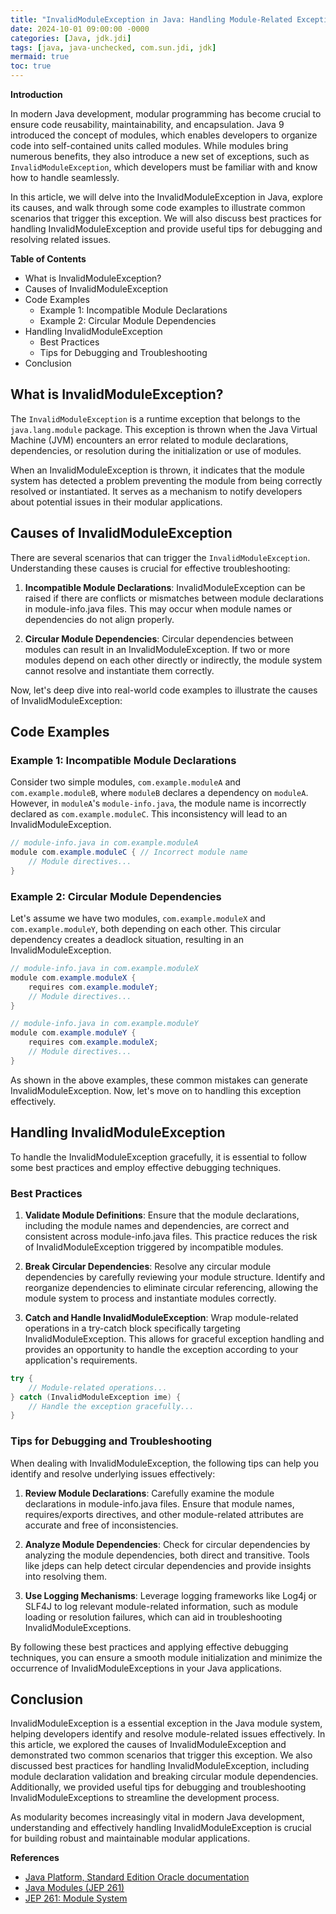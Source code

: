 ```yaml
---
title: "InvalidModuleException in Java: Handling Module-Related Exceptions"
date: 2024-10-01 09:00:00 -0000
categories: [Java, jdk.jdi]
tags: [java, java-unchecked, com.sun.jdi, jdk]
mermaid: true
toc: true
---
```



**Introduction**

In modern Java development, modular programming has become crucial to ensure code reusability, maintainability, and encapsulation. Java 9 introduced the concept of modules, which enables developers to organize code into self-contained units called modules. While modules bring numerous benefits, they also introduce a new set of exceptions, such as `InvalidModuleException`, which developers must be familiar with and know how to handle seamlessly.

In this article, we will delve into the InvalidModuleException in Java, explore its causes, and walk through some code examples to illustrate common scenarios that trigger this exception. We will also discuss best practices for handling InvalidModuleException and provide useful tips for debugging and resolving related issues.

**Table of Contents**
- What is InvalidModuleException?
- Causes of InvalidModuleException
- Code Examples
    - Example 1: Incompatible Module Declarations
    - Example 2: Circular Module Dependencies
- Handling InvalidModuleException
    - Best Practices
    - Tips for Debugging and Troubleshooting
- Conclusion

## What is InvalidModuleException?

The `InvalidModuleException` is a runtime exception that belongs to the `java.lang.module` package. This exception is thrown when the Java Virtual Machine (JVM) encounters an error related to module declarations, dependencies, or resolution during the initialization or use of modules.

When an InvalidModuleException is thrown, it indicates that the module system has detected a problem preventing the module from being correctly resolved or instantiated. It serves as a mechanism to notify developers about potential issues in their modular applications.

## Causes of InvalidModuleException

There are several scenarios that can trigger the `InvalidModuleException`. Understanding these causes is crucial for effective troubleshooting:

1. **Incompatible Module Declarations**: InvalidModuleException can be raised if there are conflicts or mismatches between module declarations in module-info.java files. This may occur when module names or dependencies do not align properly.

2. **Circular Module Dependencies**: Circular dependencies between modules can result in an InvalidModuleException. If two or more modules depend on each other directly or indirectly, the module system cannot resolve and instantiate them correctly.

Now, let's deep dive into real-world code examples to illustrate the causes of InvalidModuleException:

## Code Examples

### Example 1: Incompatible Module Declarations

Consider two simple modules, `com.example.moduleA` and `com.example.moduleB`, where `moduleB` declares a dependency on `moduleA`. However, in `moduleA`'s `module-info.java`, the module name is incorrectly declared as `com.example.moduleC`. This inconsistency will lead to an InvalidModuleException.

```java
// module-info.java in com.example.moduleA
module com.example.moduleC { // Incorrect module name
    // Module directives...
}
```

### Example 2: Circular Module Dependencies

Let's assume we have two modules, `com.example.moduleX` and `com.example.moduleY`, both depending on each other. This circular dependency creates a deadlock situation, resulting in an InvalidModuleException.

```java
// module-info.java in com.example.moduleX
module com.example.moduleX {
    requires com.example.moduleY;
    // Module directives...
}

// module-info.java in com.example.moduleY
module com.example.moduleY {
    requires com.example.moduleX;
    // Module directives...
}
```

As shown in the above examples, these common mistakes can generate InvalidModuleException. Now, let's move on to handling this exception effectively.

## Handling InvalidModuleException

To handle the InvalidModuleException gracefully, it is essential to follow some best practices and employ effective debugging techniques.

### Best Practices

1. **Validate Module Definitions**: Ensure that the module declarations, including the module names and dependencies, are correct and consistent across module-info.java files. This practice reduces the risk of InvalidModuleException triggered by incompatible modules.

2. **Break Circular Dependencies**: Resolve any circular module dependencies by carefully reviewing your module structure. Identify and reorganize dependencies to eliminate circular referencing, allowing the module system to process and instantiate modules correctly.

3. **Catch and Handle InvalidModuleException**: Wrap module-related operations in a try-catch block specifically targeting InvalidModuleException. This allows for graceful exception handling and provides an opportunity to handle the exception according to your application's requirements.

```java
try {
    // Module-related operations...
} catch (InvalidModuleException ime) {
    // Handle the exception gracefully...
}
```

### Tips for Debugging and Troubleshooting

When dealing with InvalidModuleException, the following tips can help you identify and resolve underlying issues effectively:

1. **Review Module Declarations**: Carefully examine the module declarations in module-info.java files. Ensure that module names, requires/exports directives, and other module-related attributes are accurate and free of inconsistencies.

2. **Analyze Module Dependencies**: Check for circular dependencies by analyzing the module dependencies, both direct and transitive. Tools like jdeps can help detect circular dependencies and provide insights into resolving them.

3. **Use Logging Mechanisms**: Leverage logging frameworks like Log4j or SLF4J to log relevant module-related information, such as module loading or resolution failures, which can aid in troubleshooting InvalidModuleExceptions.

By following these best practices and applying effective debugging techniques, you can ensure a smooth module initialization and minimize the occurrence of InvalidModuleExceptions in your Java applications.

## Conclusion

InvalidModuleException is a essential exception in the Java module system, helping developers identify and resolve module-related issues effectively. In this article, we explored the causes of InvalidModuleException and demonstrated two common scenarios that trigger this exception. We also discussed best practices for handling InvalidModuleException, including module declaration validation and breaking circular module dependencies. Additionally, we provided useful tips for debugging and troubleshooting InvalidModuleExceptions to streamline the development process.

As modularity becomes increasingly vital in modern Java development, understanding and effectively handling InvalidModuleException is crucial for building robust and maintainable modular applications.

**References**
- [Java Platform, Standard Edition Oracle documentation](https://docs.oracle.com/en/java/javase/14/docs/api/java.base/java/lang/module/InvalidModuleException.html)
- [Java Modules (JEP 261)](https://openjdk.java.net/jeps/261)
- [JEP 261: Module System](https://openjdk.java.net/jeps/261)

